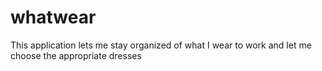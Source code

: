 # whatwear
This application lets me stay organized of what I wear to work and let me choose the appropriate dresses 

